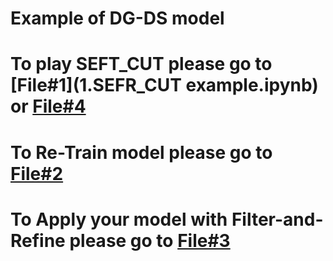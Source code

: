 # Example of DG-DS model

# To play SEFT_CUT please go to [File#1](1.SEFR_CUT example.ipynb) or [File#4](4.SEFR_CUT-example-colab.ipynb)

# To Re-Train model please go to [File#2](https://github.com/mrpeerat/SEFR_CUT/blob/master/Notebooks/2.Train_DS_model.ipynb)

# To Apply your model with Filter-and-Refine please go to [File#3](https://github.com/mrpeerat/SEFR_CUT/blob/master/Notebooks/3.Stacked%20Model%20Example.ipynb)
